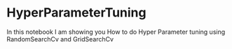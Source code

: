 # HyperParameterTuning
In this notebook I am showing you How to do Hyper Parameter tuning using RandomSearchCv and GridSearchCv

